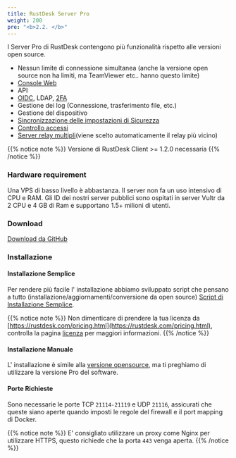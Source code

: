 ```yaml
---
title: RustDesk Server Pro
weight: 200
pre: "<b>2.2. </b>"
---
```


I Server Pro di RustDesk contengono più funzionalità rispetto alle versioni open source.

- Nessun limite di connessione simultanea (anche la versione open source non ha limiti, ma TeamViewer etc.. hanno questo limite)
- [Console Web](/docs/en/self-host/rustdesk-server-pro/console/)
- API
- [OIDC](/docs/en/self-host/rustdesk-server-pro/oidc/), LDAP, [2FA](/docs/en/self-host/rustdesk-server-pro/2fa/)
- Gestione dei log (Connessione, trasferimento file, etc.)
- Gestione del dispositivo
- [Sincronizzazione delle impostazioni di Sicurezza](/docs/en/self-host/rustdesk-server-pro/strategy/)
- [Controllo accessi](/docs/en/self-host/rustdesk-server-pro/permissions/)
- [Server relay multipli](/docs/en/self-host/rustdesk-server-pro/relay/)(viene scelto automaticamente il relay più vicino)

{{% notice note %}}
Versione di RustDesk Client >= 1.2.0 necessaria
{{% /notice %}}

### Hardware requirement

Una VPS di basso livello è abbastanza. Il server non fa un uso intensivo di CPU e RAM. Gli ID dei nostri server pubblici sono ospitati in server Vultr da 2 CPU e 4 GB di Ram e supportano 1.5+ milioni di utenti.

### Download

[Download da GitHub](https://github.com/rustdesk/rustdesk-server-pro/releases/latest)

### Installazione

#### Installazione Semplice

Per rendere più facile l' installazione abbiamo sviluppato script che pensano a tutto (installazione/aggiornamenti/conversione da open source) [Script di Installazione Semplice](https://rustdesk.com/docs/en/self-host/rustdesk-server-pro/installscript/).

{{% notice note %}}
Non dimenticare di prendere la tua licenza da [https://rustdesk.com/pricing.html](https://rustdesk.com/pricing.html), controlla la pagina [licenza](https://rustdesk.com/docs/it/self-host/rustdesk-server-pro/license/) per maggiori informazioni.
{{% /notice %}}


#### Installazione Manuale

L' installazione è simile alla [versione opensource](https://rustdesk.com/docs/en/self-host/rustdesk-server-oss/install/), ma ti preghiamo di utilizzare la versione Pro del software.

#### Porte Richieste

Sono necessarie le porte TCP `21114-21119` e UDP `21116`, assicurati che queste siano aperte quando imposti le regole del firewall e il port mapping di Docker.


{{% notice note %}}
E' consigliato utilizzare un proxy come Nginx per utilizzare HTTPS, questo richiede che la porta `443` venga aperta.
{{% /notice %}}
